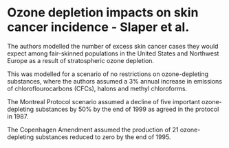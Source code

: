 # Ozone depletion impacts on skin cancer incidence - Slaper et al.

The authors modelled the number of excess skin cancer cases they would expect among fair-skinned populations in the United States and Northwest Europe as a result of stratospheric ozone depletion.

This was modelled for a scenario of no restrictions on ozone-depleting substances, where the authors assumed a 3% annual increase in emissions of chloroflourocarbons (CFCs), halons and methyl chloroforms. 

The Montreal Protocol scenario assumed a decline of five important ozone-depleting substances by 50% by the end of 1999 as agreed in the protocol in 1987.

The Copenhagen Amendment assumed the production of 21 ozone-depleting substances reduced to zero by the end of 1995.